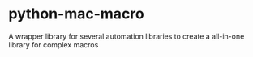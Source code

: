 # python-mac-macro

A wrapper library for several automation libraries to create a all-in-one library for complex macros

